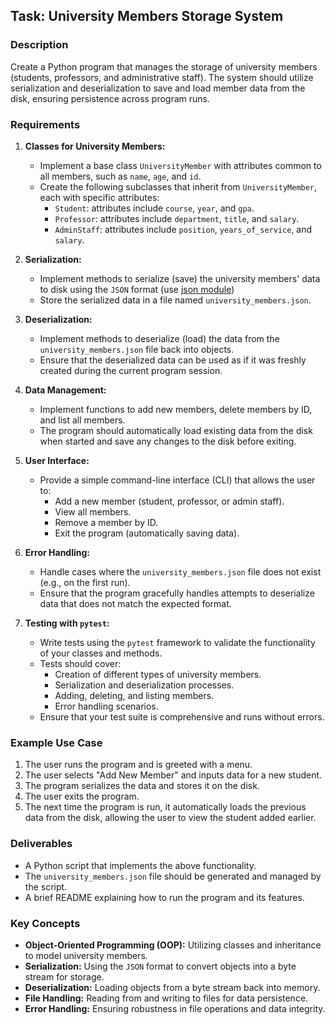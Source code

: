 ## Task: University Members Storage System

### Description
Create a Python program that manages the storage of university members (students, professors, and administrative staff). The system should utilize serialization and deserialization to save and load member data from the disk, ensuring persistence across program runs.

### Requirements

1. **Classes for University Members:**
   - Implement a base class `UniversityMember` with attributes common to all members, such as `name`, `age`, and `id`.
   - Create the following subclasses that inherit from `UniversityMember`, each with specific attributes:
     - `Student`: attributes include `course`, `year`, and `gpa`.
     - `Professor`: attributes include `department`, `title`, and `salary`.
     - `AdminStaff`: attributes include `position`, `years_of_service`, and `salary`.

2. **Serialization:**
   - Implement methods to serialize (save) the university members' data to disk using the `JSON` format (use [json module](https://docs.python.org/3/library/json.html))
   - Store the serialized data in a file named `university_members.json`.

3. **Deserialization:**
   - Implement methods to deserialize (load) the data from the `university_members.json` file back into objects.
   - Ensure that the deserialized data can be used as if it was freshly created during the current program session.

4. **Data Management:**
   - Implement functions to add new members, delete members by ID, and list all members.
   - The program should automatically load existing data from the disk when started and save any changes to the disk before exiting.

5. **User Interface:**
   - Provide a simple command-line interface (CLI) that allows the user to:
     - Add a new member (student, professor, or admin staff).
     - View all members.
     - Remove a member by ID.
     - Exit the program (automatically saving data).

6. **Error Handling:**
   - Handle cases where the `university_members.json` file does not exist (e.g., on the first run).
   - Ensure that the program gracefully handles attempts to deserialize data that does not match the expected format.

7. **Testing with `pytest`:**
   - Write tests using the `pytest` framework to validate the functionality of your classes and methods.
   - Tests should cover:
     - Creation of different types of university members.
     - Serialization and deserialization processes.
     - Adding, deleting, and listing members.
     - Error handling scenarios.
   - Ensure that your test suite is comprehensive and runs without errors.

### Example Use Case

1. The user runs the program and is greeted with a menu.
2. The user selects "Add New Member" and inputs data for a new student.
3. The program serializes the data and stores it on the disk.
4. The user exits the program.
5. The next time the program is run, it automatically loads the previous data from the disk, allowing the user to view the student added earlier.

### Deliverables

- A Python script that implements the above functionality.
- The `university_members.json` file should be generated and managed by the script.
- A brief README explaining how to run the program and its features.

### Key Concepts

- **Object-Oriented Programming (OOP):** Utilizing classes and inheritance to model university members.
- **Serialization:** Using the `JSON` format to convert objects into a byte stream for storage.
- **Deserialization:** Loading objects from a byte stream back into memory.
- **File Handling:** Reading from and writing to files for data persistence.
- **Error Handling:** Ensuring robustness in file operations and data integrity.
